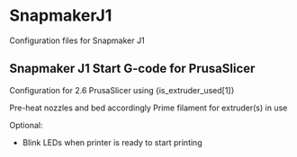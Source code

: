 # SnapmakerJ1
Configuration files for Snapmaker J1


## Snapmaker J1 Start G-code for PrusaSlicer

Configuration for 2.6 PrusaSlicer using {is_extruder_used[1]}

Pre-heat nozzles and bed accordingly
Prime filament for extruder(s) in use

Optional:
- Blink LEDs when printer is ready to start printing
